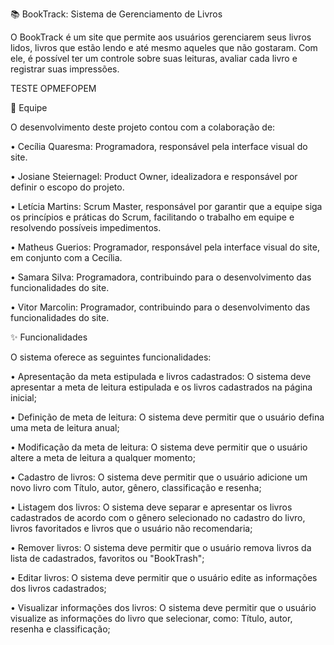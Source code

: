 📚 BookTrack: Sistema de Gerenciamento de Livros

O BookTrack é um site que permite aos usuários gerenciarem seus livros lidos, livros que estão lendo e até mesmo aqueles que não gostaram. Com ele, é possível ter um controle sobre suas leituras, avaliar cada livro e registrar suas impressões.

TESTE OPMEFOPEM

👥 Equipe

O desenvolvimento deste projeto contou com a colaboração de:

• Cecília Quaresma: Programadora, responsável pela interface visual do site.

• Josiane Steiernagel: Product Owner, idealizadora e responsável por definir o escopo do projeto.

• Letícia Martins: Scrum Master, responsável por garantir que a equipe siga os princípios e práticas do Scrum, facilitando o trabalho em equipe e resolvendo possíveis impedimentos.

• Matheus Guerios: Programador, responsável pela interface visual do site, em conjunto com a Cecília.

• Samara Silva: Programadora, contribuindo para o desenvolvimento das funcionalidades do site.

• Vitor Marcolin: Programador, contribuindo para o desenvolvimento das funcionalidades do site.

✨ Funcionalidades

O sistema oferece as seguintes funcionalidades:

• Apresentação da meta estipulada e livros cadastrados: O sistema deve apresentar a meta de leitura estipulada e os livros cadastrados na página inicial;

• Definição de meta de leitura: O sistema deve permitir que o usuário defina uma meta de leitura anual;

• Modificação da meta de leitura: O sistema deve permitir que o usuário altere a meta de leitura a qualquer momento;

• Cadastro de livros: O sistema deve permitir que o usuário adicione um novo livro com Título, autor, gênero, classificação e resenha;

• Listagem dos livros: O sistema deve separar e apresentar os livros cadastrados de acordo com o gênero selecionado no cadastro do livro, livros favoritados e livros que o usuário não recomendaria;

• Remover livros: O sistema deve permitir que o usuário remova livros da lista de cadastrados, favoritos ou "BookTrash";

• Editar livros: O sistema deve permitir que o usuário edite as informações dos livros cadastrados;

• Visualizar informações dos livros: O sistema deve permitir que o usuário visualize as informações do livro que selecionar, como: Título, autor, resenha e classificação;